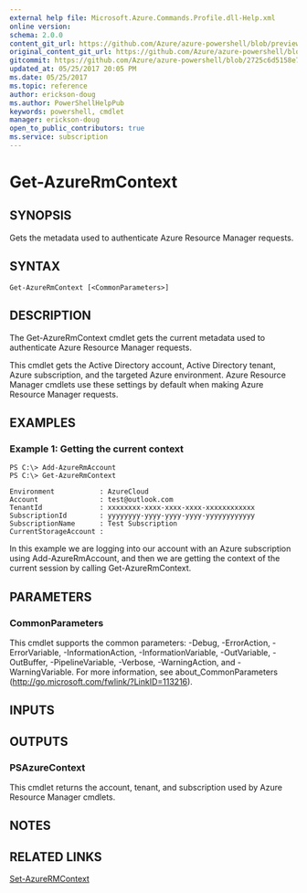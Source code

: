 ```yaml
---
external help file: Microsoft.Azure.Commands.Profile.dll-Help.xml
online version:
schema: 2.0.0
content_git_url: https://github.com/Azure/azure-powershell/blob/preview/src/ResourceManager/Profile/Commands.Profile/help/Get-AzureRmContext.md
original_content_git_url: https://github.com/Azure/azure-powershell/blob/preview/src/ResourceManager/Profile/Commands.Profile/help/Get-AzureRmContext.md
gitcommit: https://github.com/Azure/azure-powershell/blob/2725c6d5158e7e9b3820c91270880d572be75b29
updated_at: 05/25/2017 20:05 PM
ms.date: 05/25/2017
ms.topic: reference
author: erickson-doug
ms.author: PowerShellHelpPub
keywords: powershell, cmdlet
manager: erickson-doug
open_to_public_contributors: true
ms.service: subscription
---
```


# Get-AzureRmContext

## SYNOPSIS
Gets the metadata used to authenticate Azure Resource Manager requests.

## SYNTAX

```
Get-AzureRmContext [<CommonParameters>]
```

## DESCRIPTION
The Get-AzureRmContext cmdlet gets the current metadata used to authenticate Azure Resource Manager requests.

This cmdlet gets the Active Directory account, Active Directory tenant, Azure subscription, and the targeted Azure environment.
Azure Resource Manager cmdlets use these settings by default when making Azure Resource Manager requests.

## EXAMPLES

### Example 1: Getting the current context
```
PS C:\> Add-AzureRmAccount
PS C:\> Get-AzureRmContext

Environment           : AzureCloud
Account               : test@outlook.com
TenantId              : xxxxxxxx-xxxx-xxxx-xxxx-xxxxxxxxxxxx
SubscriptionId        : yyyyyyyy-yyyy-yyyy-yyyy-yyyyyyyyyyyy
SubscriptionName      : Test Subscription
CurrentStorageAccount :
```

In this example we are logging into our account with an Azure subscription using Add-AzureRmAccount, and then we are getting the context of the current session by calling Get-AzureRmContext.

## PARAMETERS

### CommonParameters
This cmdlet supports the common parameters: -Debug, -ErrorAction, -ErrorVariable, -InformationAction, -InformationVariable, -OutVariable, -OutBuffer, -PipelineVariable, -Verbose, -WarningAction, and -WarningVariable. For more information, see about_CommonParameters (http://go.microsoft.com/fwlink/?LinkID=113216).

## INPUTS

## OUTPUTS

### PSAzureContext
This cmdlet returns the account, tenant, and subscription used by Azure Resource Manager cmdlets.

## NOTES

## RELATED LINKS

[Set-AzureRMContext](./Set-AzureRMContext.md)

